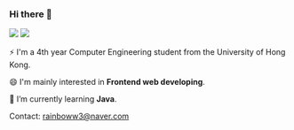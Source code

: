 ### Hi there 👋

<!--
**rainboww3/rainboww3** is a ✨ _special_ ✨ repository because its `README.md` (this file) appears on your GitHub profile.

Here are some ideas to get you started:

- 🔭 I’m currently working on ...
- 🌱 I’m currently learning ...
- 👯 I’m looking to collaborate on ...
- 🤔 I’m looking for help with ...
- 💬 Ask me about ...
- 📫 How to reach me: ...
- 😄 Pronouns: ...
- ⚡ Fun fact: ...
-->

<a href="https://rainboww3.github.io/" target="_blank"><img src="https://img.shields.io/badge/Blog-428813?style=&logo=GitHub Pages&logoColor=black"/></a>
<a href="mailto:rainboww319@gmail.com"><img src="https://img.shields.io/badge/rainboww319-EA4335?style=flat-square&logo=Gmail&logoColor=white&link=mailto:rainboww319@gmail.com"/></a>

⚡ I'm a 4th year Computer Engineering student from the University of Hong Kong.

😄 I'm mainly interested in **Frontend web developing**.

🌱 I’m currently learning **Java**.

Contact: rainboww3@naver.com
